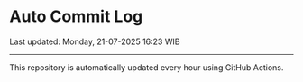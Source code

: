 # Auto Commit Log

Last updated: Monday, 21-07-2025 16:23 WIB

---

This repository is automatically updated every hour using GitHub Actions.
